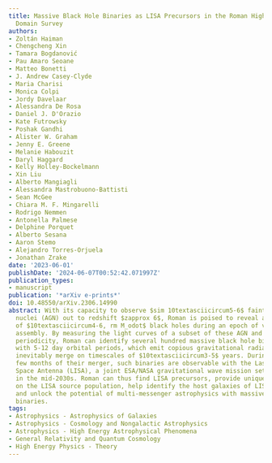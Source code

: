```yaml
---
title: Massive Black Hole Binaries as LISA Precursors in the Roman High Latitude Time
  Domain Survey
authors:
- Zoltán Haiman
- Chengcheng Xin
- Tamara Bogdanović
- Pau Amaro Seoane
- Matteo Bonetti
- J. Andrew Casey-Clyde
- Maria Charisi
- Monica Colpi
- Jordy Davelaar
- Alessandra De Rosa
- Daniel J. D'Orazio
- Kate Futrowsky
- Poshak Gandhi
- Alister W. Graham
- Jenny E. Greene
- Melanie Habouzit
- Daryl Haggard
- Kelly Holley-Bockelmann
- Xin Liu
- Alberto Mangiagli
- Alessandra Mastrobuono-Battisti
- Sean McGee
- Chiara M. F. Mingarelli
- Rodrigo Nemmen
- Antonella Palmese
- Delphine Porquet
- Alberto Sesana
- Aaron Stemo
- Alejandro Torres-Orjuela
- Jonathan Zrake
date: '2023-06-01'
publishDate: '2024-06-07T00:52:42.071997Z'
publication_types:
- manuscript
publication: '*arXiv e-prints*'
doi: 10.48550/arXiv.2306.14990
abstract: With its capacity to observe $sim 10textasciicircum5-6$ faint active galactic
  nuclei (AGN) out to redshift $zapprox 6$, Roman is poised to reveal a population
  of $10textasciicircum4-6, rm M_odot$ black holes during an epoch of vigorous galaxy
  assembly. By measuring the light curves of a subset of these AGN and looking for
  periodicity, Roman can identify several hundred massive black hole binaries (MBHBs)
  with 5-12 day orbital periods, which emit copious gravitational radiation and will
  inevitably merge on timescales of $10textasciicircum3-5$ years. During the last
  few months of their merger, such binaries are observable with the Laser Interferometer
  Space Antenna (LISA), a joint ESA/NASA gravitational wave mission set to launch
  in the mid-2030s. Roman can thus find LISA precursors, provide uniquely robust constraints
  on the LISA source population, help identify the host galaxies of LISA mergers,
  and unlock the potential of multi-messenger astrophysics with massive black hole
  binaries.
tags:
- Astrophysics - Astrophysics of Galaxies
- Astrophysics - Cosmology and Nongalactic Astrophysics
- Astrophysics - High Energy Astrophysical Phenomena
- General Relativity and Quantum Cosmology
- High Energy Physics - Theory
---
```

